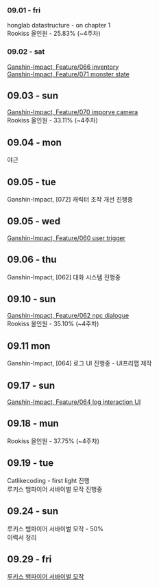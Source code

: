 ### 09.01 - fri

honglab datastructure - on chapter 1<br>
Rookiss 올인원 - 25.83% (~4주차)

### 09.02 - sat

[Ganshin-Impact, Feature/066 inventory](https://github.com/eugene-doobu/Ganshin-Impact/pull/122)<br>
[Ganshin-Impact, Feature/071 monster state](https://github.com/eugene-doobu/Ganshin-Impact/pull/123)

## 09.03 - sun
[Ganshin-Impact, Feature/070 imporve camera](https://github.com/eugene-doobu/Ganshin-Impact/pull/124)<br>
Rookiss 올인원 - 33.11% (~4주차)

## 09.04 - mon
야근

## 09.05 - tue
Ganshin-Impact, [072] 캐릭터 조작 개선 진행중<br>

## 09.05 - wed
[Ganshin-Impact, Feature/060 user trigger](https://github.com/eugene-doobu/Ganshin-Impact/pull/125)<br>

## 09.06 - thu
Ganshin-Impact, [062] 대화 시스템 진행중

## 09.10 - sun
[Ganshin-Impact, Feature/062 npc dialogue](https://github.com/eugene-doobu/Ganshin-Impact/pull/126)<br>
Rookiss 올인원 - 35.10% (~4주차)

## 09.11 mon
Ganshin-Impact, [064] 로그 UI 진행중 - UI프리팹 제작

## 09.17 - sun
[Ganshin-Impact, Feature/064 log interaction UI](https://github.com/eugene-doobu/Ganshin-Impact/pull/127)<br>

## 09.18 - mun
Rookiss 올인원 - 37.75% (~4주차)

## 09.19 - tue
Catlikecoding - first light 진행<br>
루키스 뱀파이어 서바이벌 모작 진행중

## 09.24 - sun
루키스 뱀파이어 서바이벌 모작 - 50%<br>
이력서 정리

## 09.29 - fri
[루키스 뱀파이어 서바이벌 모작](https://www.youtube.com/watch?v=-9ilF_wJHIQ)